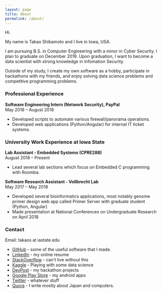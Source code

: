 ```yaml
---
layout: page
title: About
permalink: /about/
---
```


Hi.

My name is Takao Shibamoto and I live in Iowa, USA.

I am pursuing B.S. in Computer Engineering with a minor in Cyber Security. I plan to graduate on December 2019. Upon graduation, I want to become a data scientist with strong knowledge in Infomation Security.

Outside of my study, I create my own software as a hobby, participate in hackathons with my friends, and enjoy solving data science problems and competitive programming problems.

### Professional Experience

**Software Engineering Intern (Network Security), PayPal**<br>
May 2018 – August 2018

- Developed scripts to automate various firewall/panorama operations.
- Developed web applications (Python/Angular) for internal IT ticket systems.

### University Work Experience at Iowa State

**Lab Assistant - Embedded Systems (CPRE288)**<br>
August 2018 – Present

- Lead several lab sections which focus on Embedded C programming with Roomba.

**Software Research Assistant - Vollbrecht Lab**<br>
May 2017 – May 2018

- Developed several bioinformatics applications, most notably genome primer design web app called Primer Server with graduate student (Python, Angular)
- Made presentation at National Conferences on Undergraduate Research on April 2018


### Contact

Email: takaos at iastate.edu

- <a href="https://github.com/takasoft" target="_blank">GitHub</a> - some of the useful software that I made.
- <a href="https://www.linkedin.com/in/takao-shibamoto/" target="_blank">LinkedIn</a> - my online resume
- <a href="https://stackoverflow.com/users/7336605/takasoft" target="_blank">StackOverflow</a> - can't live without this
- <a href="https://www.kaggle.com/takaoo" target="_blank">Kaggle</a> - Playing with some data science
- <a href="https://devpost.com/takao-shibamoto" target="_blank">DevPost</a> - my hackathon projects
- <a href="https://play.google.com/store/apps/developer?id=TakaSoft&hl=en" target="_blank">Google Play Store</a> - my android apps
- <a href="https://twitter.com/t7akao" target="_blank">Twitter</a> - whatever stuff
- <a href="https://www.quora.com/profile/Takao-Shibamoto" target="_blank">Quora</a> - I write mostly about Japan and computers.

